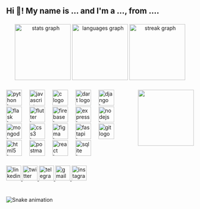 <h2 align="left">Hi 👋! My name is ... and I'm a ..., from ....</h2>

###

<div align="center">
  <img src="https://github-readme-stats.vercel.app/api?username=0210shivam&hide_title=false&hide_rank=true&show_icons=true&include_all_commits=true&count_private=true&disable_animations=false&theme=dracula&locale=en&hide_border=true&custom_title=GitHub%20Stats" height="150" alt="stats graph"  />
  <img src="https://github-readme-stats.vercel.app/api/top-langs?username=0210shivam&locale=en&hide_title=false&layout=compact&card_width=320&langs_count=5&theme=dracula&hide_border=true" height="150" alt="languages graph"  />
  <img src="https://streak-stats.demolab.com?user=0210shivam&locale=en&mode=daily&theme=dracula&hide_border=true&border_radius=5" height="150" alt="streak graph"  />
</div>

###

<img align="right" height="150" src="https://github.com/0210shivam/testing/blob/main/Mappr_Front_End_Developer_md.gif"  />

###

<div align="left">
  <img src="https://skillicons.dev/icons?i=py" height="42" alt="python logo"  />
  <img width="12" />
  <img src="https://skillicons.dev/icons?i=js" height="42" alt="javascript logo"  />
  <img width="12" />
  <img src="https://skillicons.dev/icons?i=c" height="42" alt="c logo"  />
  <img width="12" />
  <img src="https://skillicons.dev/icons?i=dart" height="42" alt="dart logo"  />
  <img width="12" />
  <img src="https://skillicons.dev/icons?i=django" height="42" alt="django logo"  />
  <img width="12" />
  <img src="https://skillicons.dev/icons?i=flask" height="42" alt="flask logo"  />
  <img width="12" />
  <img src="https://skillicons.dev/icons?i=flutter" height="42" alt="flutter logo"  />
  <img width="12" />
  <img src="https://skillicons.dev/icons?i=firebase" height="42" alt="firebase logo"  />
  <img width="12" />
  <img src="https://skillicons.dev/icons?i=express" height="42" alt="express logo"  />
  <img width="12" />
  <img src="https://skillicons.dev/icons?i=nodejs" height="42" alt="nodejs logo"  />
  <img width="12" />
  <img src="https://skillicons.dev/icons?i=mongodb" height="42" alt="mongodb logo"  />
  <img width="12" />
  <img src="https://skillicons.dev/icons?i=css" height="42" alt="css3 logo"  />
  <img width="12" />
  <img src="https://skillicons.dev/icons?i=figma" height="42" alt="figma logo"  />
  <img width="12" />
  <img src="https://skillicons.dev/icons?i=fastapi" height="42" alt="fastapi logo"  />
  <img width="12" />
  <img src="https://skillicons.dev/icons?i=git" height="42" alt="git logo"  />
  <img width="12" />
  <img src="https://skillicons.dev/icons?i=html" height="42" alt="html5 logo"  />
  <img width="12" />
  <img src="https://skillicons.dev/icons?i=postman" height="42" alt="postman logo"  />
  <img width="12" />
  <img src="https://skillicons.dev/icons?i=react" height="42" alt="react logo"  />
  <img width="12" />
  <img src="https://skillicons.dev/icons?i=sqlite" height="42" alt="sqlite logo"  />
</div>

###

<div align="left">
  <a href="https://www.linkedin.com/in/shivam-s-3a95b3221/" target="_blank">
    <img src="https://img.shields.io/static/v1?message=LinkedIn&logo=linkedin&label=&color=0077B5&logoColor=white&labelColor=&style=for-the-badge" height="40" alt="linkedin logo"  />
  </a>
  <a href="https://twitter.com/__Shiv7024__" target="_blank">
    <img src="https://img.shields.io/static/v1?message=Twitter&logo=twitter&label=&color=1DA1F2&logoColor=white&labelColor=&style=for-the-badge" height="40" alt="twitter logo"  />
  </a>
  <a href="t.me/dev_0204" target="_blank">
    <img src="https://img.shields.io/static/v1?message=Telegram&logo=telegram&label=&color=2CA5E0&logoColor=white&labelColor=&style=for-the-badge" height="40" alt="telegram logo"  />
  </a>
  <a href="shivam.shrivastava1006@gmail.com" target="_blank">
    <img src="https://img.shields.io/static/v1?message=Gmail&logo=gmail&label=&color=D14836&logoColor=white&labelColor=&style=for-the-badge" height="40" alt="gmail logo"  />
  </a>
  <a href="https://www.instagram.com/a_shiv06/" target="_blank">
    <img src="https://img.shields.io/static/v1?message=Instagram&logo=instagram&label=&color=E4405F&logoColor=white&labelColor=&style=for-the-badge" height="40" alt="instagram logo"  />
  </a>
</div>

###

<br clear="both">

<img src="https://raw.githubusercontent.com/0210shivam/0210shivam/output/snake.svg" alt="Snake animation" />

###
